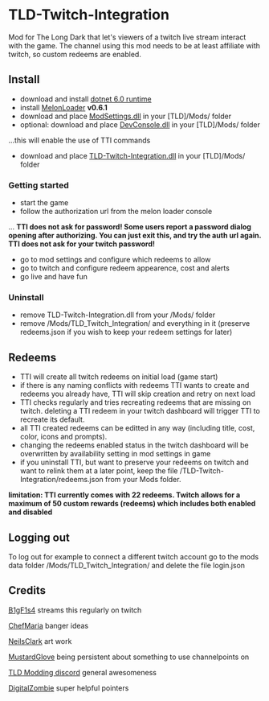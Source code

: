 # TLD-Twitch-Integration
Mod for The Long Dark that let's viewers of a twitch live stream interact with the game.
The channel using this mod needs to be at least affiliate with twitch, so custom redeems are enabled.

## Install

- download and install [dotnet 6.0 runtime](https://dotnet.microsoft.com/en-us/download/dotnet/6.0)
- install [MelonLoader](https://github.com/HerpDerpinstine/MelonLoader/releases/latest/download/MelonLoader.Installer.exe) **v0.6.1**
- download and place [ModSettings.dll](https://github.com/zeobviouslyfakeacc/ModSettings/releases) in your [TLD]/Mods/ folder
- optional: download and place [DevConsole.dll](https://github.com/FINDarkside/TLD-Developer-Console/releases) in your [TLD]/Mods/ folder

...this will enable the use of TTI commands

- download and place [TLD-Twitch-Integration.dll](https://github.com/B1gF1s4/TLD-Twitch-Integration/releases) in your [TLD]/Mods/ folder

### Getting started
- start the game
- follow the authorization url from the melon loader console

... **TTI does not ask for password! Some users report a password dialog opening after authorizing. You can just exit this, and try the auth url again. TTI does not ask for your twitch password!**

- go to mod settings and configure which redeems to allow
- go to twitch and configure redeem appearence, cost and alerts
- go live and have fun

### Uninstall 
- remove TLD-Twitch-Integration.dll from your /Mods/ folder
- remove /Mods/TLD_Twitch_Integration/ and everything in it (preserve redeems.json if you wish to keep your redeem settings for later)

## Redeems
- TTI will create all twitch redeems on initial load (game start)
- if there is any naming conflicts with redeems TTI wants to create and redeems you already have, TTI will skip creation and retry on next load
- TTI checks regularly and tries recreating redeems that are missing on twitch. deleting a TTI redeem in your twitch dashboard will trigger TTI to recreate its default.
- all TTI created redeems can be editted in any way (including title, cost, color, icons and prompts).
- changing the redeems enabled status in the twitch dashboard will be overwritten by availability setting in mod settings in game
- if you uninstall TTI, but want to preserve your redeems on twitch and want to relink them at a later point, keep the file /TLD-Twitch-Integration/redeems.json from your Mods folder.

**limitation: TTI currently comes with 22 redeems. Twitch allows for a maximum of 50 custom rewards (redeems) which includes both enabled and disabled**

## Logging out

To log out for example to connect a different twitch account go to the mods data folder /Mods/TLD_Twitch_Integration/ and delete the file login.json

## Credits

[B1gF1s4](https://www.twitch.tv/b1gf1s4) streams this regularly on twitch

[ChefMaria](https://www.twitch.tv/chefmaria) banger ideas

[NeilsClark](https://www.youtube.com/@ProfNeils) art work

[MustardGlove](https://www.twitch.tv/mustardglove) being persistent about something to use channelpoints on

[TLD Modding discord](https://discord.gg/nb2jQez) general awesomeness

[DigitalZombie](https://github.com/DigitalzombieTLD) super helpful pointers
